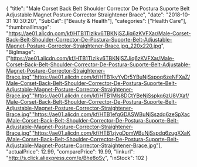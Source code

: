 {
	"title": "Male Corset Back Belt Shoulder Corrector De Postura Suporte Belt Adjustable Magnet Posture Corrector Straightener Brace",
	"date": "2018-10-31 10:30:20",
	"SubCat": ["Beauty & Health"],
	"categories": ["Health Care"],
	"thumbnailImage": "https://ae01.alicdn.com/kf/HTB1TlzIkv6TBKNjSZJiq6zKVFXar/Male-Corset-Back-Belt-Shoulder-Corrector-De-Postura-Suporte-Belt-Adjustable-Magnet-Posture-Corrector-Straightener-Brace.jpg_220x220.jpg",
	"BigImage": ["https://ae01.alicdn.com/kf/HTB1TlzIkv6TBKNjSZJiq6zKVFXar/Male-Corset-Back-Belt-Shoulder-Corrector-De-Postura-Suporte-Belt-Adjustable-Magnet-Posture-Corrector-Straightener-Brace.jpg","https://ae01.alicdn.com/kf/HTB1kvYyDr5YBuNjSspoq6zeNFXaZ/Male-Corset-Back-Belt-Shoulder-Corrector-De-Postura-Suporte-Belt-Adjustable-Magnet-Posture-Corrector-Straightener-Brace.jpg","https://ae01.alicdn.com/kf/HTB1Mls8DCtYBeNjSspkq6zU8VXaf/Male-Corset-Back-Belt-Shoulder-Corrector-De-Postura-Suporte-Belt-Adjustable-Magnet-Posture-Corrector-Straightener-Brace.jpg","https://ae01.alicdn.com/kf/HTB1efgGDASWBuNjSszdq6zeSpXac/Male-Corset-Back-Belt-Shoulder-Corrector-De-Postura-Suporte-Belt-Adjustable-Magnet-Posture-Corrector-Straightener-Brace.jpg","https://ae01.alicdn.com/kf/HTB1zjygDpmWBuNjSspdq6zugXXaK/Male-Corset-Back-Belt-Shoulder-Corrector-De-Postura-Suporte-Belt-Adjustable-Magnet-Posture-Corrector-Straightener-Brace.jpg"],
	"actualPrice": 12.99,
	"comparePrice": 19.99,
	"linkurl": "http://s.click.aliexpress.com/e/Bhe8oSy",
	"inStock": 102
}
